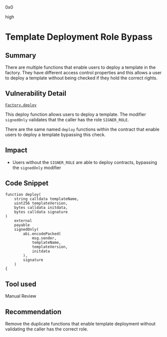 0x0

high

# Template Deployment Role Bypass

## Summary

There are multiple functions that enable users to deploy a template in the factory. They have different access control properties and this allows a user to deploy a template without being checked if they hold the correct rights.

## Vulnerability Detail

[`Factory.deploy`](https://github.com/sherlock-audit/2022-10-nftport/blob/main/evm-minting-master/contracts/Factory.sol#L186)

This deploy function allows users to deploy a template. The modifier `signedOnly` validates that the caller has the role `SIGNER_ROLE`.

There are the same named `deploy` functions within the contract that enable users to deploy a template bypassing this check.

## Impact

- Users without the `SIGNER_ROLE` are able to deploy contracts, bypassing the `signedOnly` modifier 

## Code Snippet

```solidity
function deploy(
    string calldata templateName,
    uint256 templateVersion,
    bytes calldata initdata,
    bytes calldata signature
)
    external
    payable
    signedOnly(
        abi.encodePacked(
            msg.sender,
            templateName,
            templateVersion,
            initdata
        ),
        signature
    )
{
```

## Tool used

Manual Review

## Recommendation

Remove the duplicate functions that enable template deployment without validating the caller has the correct role.

